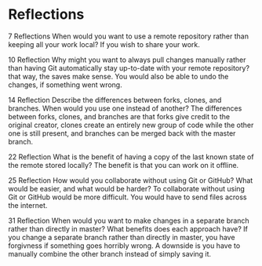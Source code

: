 # Reflections

7 Reflections
  When would you want to use a remote repository rather than keeping all your work local?
If you wish to share your work.

10 Reflection
  Why might you want to always pull changes manually rather than having Git automatically stay up-to-date with your remote repository?
that way, the saves make sense. You would also be able to undo the changes, if something went wrong.

14 Reflection
  Describe the differences between forks, clones, and branches. When would you use one instead of another?
The differences between forks, clones, and branches are that forks give credit to the original creator, clones create an entirely new group of code while the other one is still present, and branches can be merged back with the master branch.

22 Reflection
What is the benefit of having a copy of the last known state of the remote stored locally?
The benefit is that you can work on it offline.

25 Reflection
How would you collaborate without using Git or GitHub? What would be easier, and what would be harder?
To collaborate without using Git or GitHub would be more difficult. You would have to send files across the internet.

31 Reflection
When would you want to make changes in a separate branch rather than directly in master? What benefits does each approach have?
If you change a separate branch rather than directly in master, you have forgivness if something goes horribly wrong. A downside is you have to manually combine the other branch instead of simply saving it.
